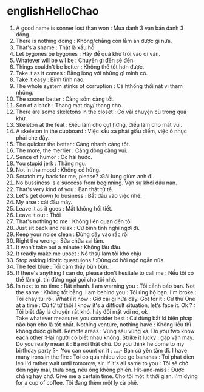 # englishHelloChao
 1. A good name is sonner lost than won : Mua danh 3 vạn bán danh 3 đồng.
 2. There is nothing doing : Không/chẳng còn lằm ăn được gì nữa.
 3. That's a shame : Thật là xấu hỗ.
 4. Let bygones be bygones : Hãy để quá khứ trôi vào dĩ vãn.
 5. Whatever will be wil be : Chuyên gì đến sẽ đến.
 6. Things couldn't be better : Không thể tốt hơn được.
 7. Take it as it comes : Bằng lòng với những gì minh có.
 8. Take it easy : Bình tĩnh nào.
 9. The whole system stinks of corruption : Cả hthống thối nát vì tham nhũng.
 10. The sooner better : Càng sớm càng tốt.
 11. Son of a bitch : Thang mat day/ thang cho.
 12. There are some skeletons in the closet : Có vài chuyện cũ trong quá khứ.
 13. Skeleton at the feat : Điều làm cho cụt hứng, điều làm cho mất vui.
 14. A skeleton in the cupboard : Việc xấu xa phải giấu diếm, việc ô nhục phải che đậy.
 15. The quicker the better : Càng nhanh càng tốt.
 16. The more, the merrier : Càng đông càng vui.
 17. Sence of humor : Óc hài hước.
 18. You stupid jerk : Thằng ngu.
 19. Not in the mood : Không có hứng.
 20. Scratch my back for me, please? :Gải lưng giùm anh đi.
 21. No bussiness is a success from beginning. Vạn sự khởi đầu nan.
 22. That's very kind of you : Bạn thật tử tế.
 23. Let's get down to business : Bắt đầu vào việc nhé.
 24. My arse : cái đầu mày.    
 25. Leave it as it goes : Mất không hối tiết.
 26. Leave it out : Thôi 
 27. That's nothing to me : Không liên quan đến tôi
 28. Just sit back and relax : Cứ bình tỉnh nghĩ ngơi đi.
 29. Keep your noise clean : Đừng dây vào rắc rối 
 30. Right the wrong : Sửa chữa sai lầm. 
 31. It won't take but a minute : Không lâu đâu.
 32. It readly make me upset : Nó thsự làm tôi khó chịu
 33. Stop asking idiotic questuions ! :Đừng có hỏi ngớ ngẫn nữa.
 34. The feel blue : Tổi cảm thấy bùn bùn.
 35. If there's anything I can do, please don't hesitale to call me : Nếu tôi có thể làm gì, thì đừng ngại gọi cho tôi nhé.
 36. In next to no time : Rất nhanh.
 I am warning you : Tôi cảnh báo bạn.
 Not the same : Không tốt bằng.
 I am behind you : Tôi ủng hộ bạn.
 I'm broke : Tôi cháy túi rồi.
 What í it now : Giờ cái gì nữa đây.
 Got for it : Cứ thử 
 One at a time : Cứ từ từ thôi
 I know it's a difficult situation, let's face it. Ok ? : Tôi biết đây là chuyện rất khó, hãy đối mặt với nó, ok  
 Take whatever measures you consider best : Cứ dùng bất kì biện pháp nào bạn cho là tốt nhất.
 Nothing venture, nothing have : Không liều thì không được gì hết.
 Remote areas : Vùng sâu vùng xa.
 Do you two know each other :Hai người có biết nhau không.
 Strike it lucky : gặp vận may.
 Do you really mean it : Bạ nói thật chứ.
 Do you think he come to my birthday party ?-  You can count on it : ....- Bạn cứ yên tâm đi.
 I have many irons in the fire : Toi co qua nhieu viec
 go bananas : Toi phat dien len
 I'd rather wait until tomorow, sir. If it's all same to you : Tôi sẽ chờ đến ngày mai, thưa ông, nếu ông không phiền.
 Hit-and-miss : Được chăng hay chớ.
 Give me a certain time. Cho tôi một ít thời gian.
 I'm dying for a cup of coffee. Tôi đang thèm một ly cà phê.
 
 
